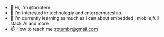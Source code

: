- 👋 Hi, I’m @brrotem
- 👀 I’m interested in technologiy and enterpernureship. 
- 🌱 I’m currently learning as much as I can about embedded , mobile,full stack AI and more
- 📫 How to reach me :rotembr@gmail.com

<!---
brrotem/brrotem is a ✨ special ✨ repository because its `README.md` (this file) appears on your GitHub profile.
You can click the Preview link to take a look at your changes.
--->
